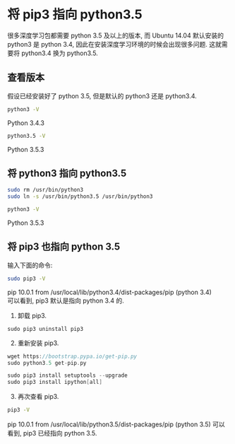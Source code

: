 # 将 pip3 指向 python3.5   
很多深度学习包都需要 python 3.5 及以上的版本, 而 Ubuntu 14.04 默认安装的 python3 是 python 3.4, 因此在安装深度学习环境的时候会出现很多问题. 这就需要将 python3.4 换为 python3.5.    

## 查看版本  
假设已经安装好了 python 3.5, 但是默认的 python3 还是 python3.4.    
```bash
python3 -V
```
Python 3.4.3   

```bash
python3.5 -V
```
Python 3.5.3   

## 将 python3 指向 python3.5   
```bash
sudo rm /usr/bin/python3
sudo ln -s /usr/bin/python3.5 /usr/bin/python3

python3 -V
```
Python 3.5.3

## 将 pip3 也指向 python 3.5   
输入下面的命令:   
```bash
sudo pip3 -V
```
pip 10.0.1 from /usr/local/lib/python3.4/dist-packages/pip (python 3.4)   
可以看到, pip3 默认是指向 python 3.4 的.   
1. 卸载 pip3.    
```
sudo pip3 uninstall pip3
```
2. 重新安装 pip3.    
```cpp
wget https://bootstrap.pypa.io/get-pip.py  
sudo python3.5 get-pip.py 

sudo pip3 install setuptools --upgrade  
sudo pip3 install ipython[all]  
```
3. 再次查看 pip3.    
```bash
pip3 -V
```
pip 10.0.1 from /usr/local/lib/python3.5/dist-packages/pip (python 3.5)
可以看到, pip3 已经指向 python 3.5.   
